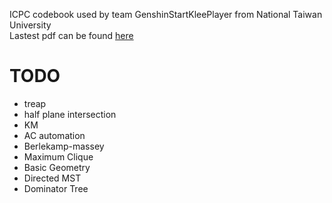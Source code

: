 ICPC codebook used by team GenshinStartKleePlayer from National Taiwan University  
Lastest pdf can be found [here](https://raw.githubusercontent.com/rk42745417/codebook/master/pdf/codebook.pdf)

# TODO
* treap
* half plane intersection
* KM
* AC automation
* Berlekamp-massey
* Maximum Clique
* Basic Geometry
* Directed MST
* Dominator Tree
